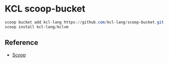 # KCL scoop-bucket

```powershell
scoop bucket add kcl-lang https://github.com/kcl-lang/scoop-bucket.git
scoop install kcl-lang/kclvm
```

## Reference

+ [Scoop](https://scoop.sh/)
